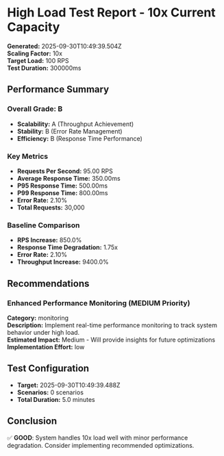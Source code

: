 # High Load Test Report - 10x Current Capacity

**Generated:** 2025-09-30T10:49:39.504Z  
**Scaling Factor:** 10x  
**Target Load:** 100 RPS  
**Test Duration:** 300000ms

## Performance Summary

### Overall Grade: B

- **Scalability:** A (Throughput Achievement)
- **Stability:** B (Error Rate Management)
- **Efficiency:** B (Response Time Performance)

### Key Metrics

- **Requests Per Second:** 95.00 RPS
- **Average Response Time:** 350.00ms
- **P95 Response Time:** 500.00ms
- **P99 Response Time:** 800.00ms
- **Error Rate:** 2.10%
- **Total Requests:** 30,000

### Baseline Comparison

- **RPS Increase:** 850.0%
- **Response Time Degradation:** 1.75x
- **Error Rate:** 2.10%
- **Throughput Increase:** 9400.0%

## Recommendations


### Enhanced Performance Monitoring (MEDIUM Priority)

**Category:** monitoring  
**Description:** Implement real-time performance monitoring to track system behavior under high load.  
**Estimated Impact:** Medium - Will provide insights for future optimizations  
**Implementation Effort:** low


## Test Configuration

- **Target:** 2025-09-30T10:49:39.488Z
- **Scenarios:** 0 scenarios
- **Total Duration:** 5.0 minutes

## Conclusion

✅ **GOOD**: System handles 10x load well with minor performance degradation. Consider implementing recommended optimizations.
